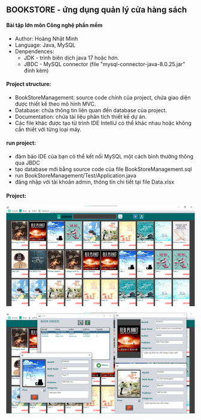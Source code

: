 ## BOOKSTORE - ứng dụng quản lý cửa hàng sách
#### Bài tập lớn môn Công nghệ phần mềm
* Author: Hoàng Nhật Minh
* Language: Java, MySQL
* Denpendences: 
    * JDK - trình biên dịch java 17 hoặc hơn. 
    * JBDC - MySQL connector (file "mysql-connector-java-8.0.25.jar" đính kèm)

#### Project structure:
* BookStoreManagement: source code chính của project, chứa giao diện được thiết kế theo mô hình MVC.
* Database: chứa thông tin liên quan đến database của project.
* Documentation: chứa tài liệu phân tích thiết kế dự án.
* Các file khác được tạo từ trình IDE IntelliJ có thể khác nhau hoặc không cần thiết với từng loại máy.

#### run project:
* đảm bảo IDE của bạn có thể kết nối MySQL một cách bình thường thông qua JBDC
* tạo database mới bằng source code của file BookStoreManagement.sql
* run BookStoreManagement/Test/Application.java 
* đăng nhập với tài khoản admin, thông tin chi tiết tại file Data.xlsx

#### Project:
![alt](home.png)

![alt](info.png)
